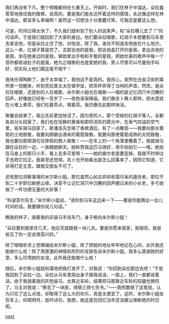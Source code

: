 
我们再没有下凡，整个傍晚都待在七重天上。开始时，我们在林子中溜达，朵拉羞答答地挽住我的胳臂。说真的，要是我们能永远怀着这样的感情，永远像这样在林中溜达，那该多么幸福啊！虽然这一切想法十分愚蠢可笑，可我还是要这么想。

可是，时间过得太快了，不久我们就听到了别人的说笑声，和“朵拉哪儿去了？”的问话声。于是我们就回到了大家的身边。他们要朵拉唱歌，红胡子本想要到马车里去拿吉他，但是朵拉止住了他，对他说，除了我，谁也不知道吉他放在什么地方。这么一来，红胡子算是完了。去取吉他的是我，把吉他盖打开的是我，拿出吉他的是我，坐在她身边的是我，替她拿出手帕和手套的是我，把她优美的歌声中每一个音符都吞进肚子的是我，她为之唱歌的也是爱她的我，旁人尽管可以尽量拍手叫好，但实际上他们跟这毫不相干！

我快乐得陶醉了，由于太幸福了，我怕这不是真的。我担心，突然在白金汉街的寓所里一觉醒来，听到克拉普太太在做早饭，把茶杯弄得丁当响的声音。然而，是朵拉在唱歌，还是别的人在唱歌，米尔斯小姐也在唱歌——唱的是记忆洞穴中沉睡的回声，好像她已经有一百岁了——夜色渐渐降临，我们像吉卜赛人那样，把水壶挂在火堆上煮茶，我们吃着茶点，喝着茶。我仍像先前那样快活。

聚餐会结束了，我比先前更加快活了。因为旁的人，那个受挫的红胡子等人，全都各自分头回家了，我们也在恬静的黄昏和即将消失的霞光中，在香气四溢的空气里，驱车骑马回家了。斯潘洛先生喝了香槟酒后，有了一点睡意——我要向那长葡萄的土地致敬，我要向那酿出酒来的葡萄致敬，我要向那使葡萄成熟的太阳致敬，我也要向那把酒勾兑掺假的商人致敬！——在车上的一个角落里睡着了。我就骑马跟在朵拉的一边，一直跟她聊天。她称赞我这匹马很好，用手拍拍它——哦，她拍在马身上的那只小手，看上去多可爱啊！——她的披巾老是要歪掉，我就不时伸过手去把它拉正。我甚至还觉得，吉卜也开始看出是怎么回事来了，因而它知道，它非得打定主意，跟我交朋友不可了。

还有那位洞察事理的米尔斯小姐，那位虽然心如古井却和蔼可亲的遁世者，那位不到二十岁即已断绝尘缘，决意不让记忆洞穴中沉睡的回声醒过来的小长老，多亏她做了一件功德无量的大好事！

“科波菲尔先生，”米尔斯小姐说，“请你到马车这边来一下——要是你能腾出一会儿时间的话。我要跟你说几句话。”

瞧我的样子，骑着我的灰骏马手扶车门，身子俯向米尔斯小姐！

“朵拉要到我家住几天，她后天就跟我一块儿去。要是你愿来我家，我相信，我爸爸见了你一定会很高兴的。”

除了暗暗祈求上苍赐福给米尔斯小姐，除了把她的地址牢牢地记在心间，此外我还能做什么呢！除了用感激的神情和热烈的言辞告诉米尔斯小姐，我多么感谢她的好意，多么珍惜她的友谊，此外我还能做什么呢！

随后，米尔斯小姐就和蔼地把我打发开了，对我说：“你回到朵拉那边去吧！”于是我回到了朵拉一边。朵拉从马车里探出身子跟我说话，一路上，我们一直都说着话。由于我骑着我的灰色骏马，太靠近车轮，结果把马那靠近车轮的前腿也擦伤了。马主对我说：“擦去了一块皮，得赔三镑七先令。”——我照数赔了这笔钱，认为只花了这么点钱，却取得了这么大的欢乐，真是太便宜了。这时，米尔斯小姐坐在车上，仰观明月，低吟诗句，我想，她这是在回忆当年还没跟尘缘断绝的时日呢。

[next](page430)